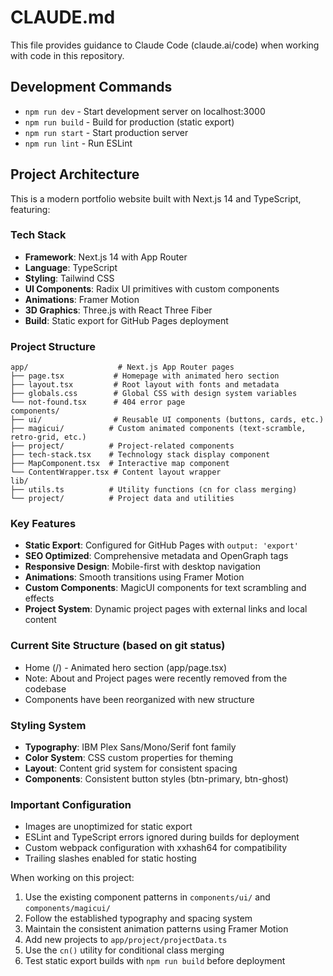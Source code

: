 # CLAUDE.md

This file provides guidance to Claude Code (claude.ai/code) when working with code in this repository.

## Development Commands

- `npm run dev` - Start development server on localhost:3000
- `npm run build` - Build for production (static export)
- `npm run start` - Start production server
- `npm run lint` - Run ESLint

## Project Architecture

This is a modern portfolio website built with Next.js 14 and TypeScript, featuring:

### Tech Stack
- **Framework**: Next.js 14 with App Router
- **Language**: TypeScript
- **Styling**: Tailwind CSS
- **UI Components**: Radix UI primitives with custom components
- **Animations**: Framer Motion
- **3D Graphics**: Three.js with React Three Fiber
- **Build**: Static export for GitHub Pages deployment

### Project Structure
```
app/                    # Next.js App Router pages
├── page.tsx           # Homepage with animated hero section
├── layout.tsx         # Root layout with fonts and metadata
├── globals.css        # Global CSS with design system variables
└── not-found.tsx      # 404 error page
components/
├── ui/                # Reusable UI components (buttons, cards, etc.)
├── magicui/          # Custom animated components (text-scramble, retro-grid, etc.)
├── project/          # Project-related components
├── tech-stack.tsx    # Technology stack display component
├── MapComponent.tsx  # Interactive map component
└── ContentWrapper.tsx # Content layout wrapper
lib/
├── utils.ts          # Utility functions (cn for class merging)
└── project/          # Project data and utilities
```

### Key Features
- **Static Export**: Configured for GitHub Pages with `output: 'export'`
- **SEO Optimized**: Comprehensive metadata and OpenGraph tags
- **Responsive Design**: Mobile-first with desktop navigation
- **Animations**: Smooth transitions using Framer Motion
- **Custom Components**: MagicUI components for text scrambling and effects
- **Project System**: Dynamic project pages with external links and local content

### Current Site Structure (based on git status)
- Home (/) - Animated hero section (app/page.tsx)
- Note: About and Project pages were recently removed from the codebase
- Components have been reorganized with new structure

### Styling System
- **Typography**: IBM Plex Sans/Mono/Serif font family
- **Color System**: CSS custom properties for theming
- **Layout**: Content grid system for consistent spacing
- **Components**: Consistent button styles (btn-primary, btn-ghost)

### Important Configuration
- Images are unoptimized for static export
- ESLint and TypeScript errors ignored during builds for deployment
- Custom webpack configuration with xxhash64 for compatibility
- Trailing slashes enabled for static hosting

When working on this project:
1. Use the existing component patterns in `components/ui/` and `components/magicui/`
2. Follow the established typography and spacing system
3. Maintain the consistent animation patterns using Framer Motion
4. Add new projects to `app/project/projectData.ts`
5. Use the `cn()` utility for conditional class merging
6. Test static export builds with `npm run build` before deployment